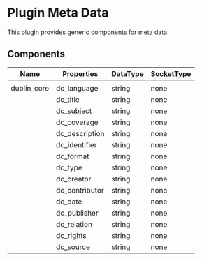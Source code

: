 # Plugin Meta Data

This plugin provides generic components for meta data.

## Components

| Name         | Properties     | DataType | SocketType |
|--------------|----------------|----------|------------|
|              |
| dublin_core  | dc_language    | string   | none       |
|              | dc_title       | string   | none       |
|              | dc_subject     | string   | none       |
|              | dc_coverage    | string   | none       |
|              | dc_description | string   | none       |
|              | dc_identifier  | string   | none       |
|              | dc_format      | string   | none       |
|              | dc_type        | string   | none       |
|              | dc_creator     | string   | none       |
|              | dc_contributor | string   | none       |
|              | dc_date        | string   | none       |
|              | dc_publisher   | string   | none       |
|              | dc_relation    | string   | none       |
|              | dc_rights      | string   | none       |
|              | dc_source      | string   | none       |
